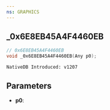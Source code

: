 ```yaml
---
ns: GRAPHICS
---
```

## _0x6E8EB45A4F4460EB

```c
// 0x6E8EB45A4F4460EB
void _0x6E8EB45A4F4460EB(Any p0);
```

```
NativeDB Introduced: v1207
```

## Parameters
* **p0**:
